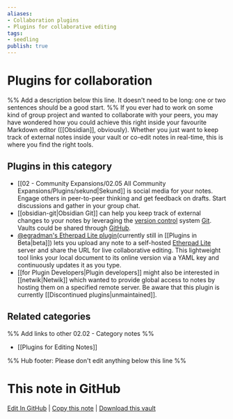 ```yaml
---
aliases:
- Collaboration plugins
- Plugins for collaborative editing
tags: 
- seedling 
publish: true
---
```



# Plugins for collaboration

%% Add a description below this line. It doesn't need to be long: one or two sentences should be a good start. %%
If you ever had to work on some kind of group project and wanted to collaborate with your peers, you may have wondered how you could achieve this right inside your favourite Markdown editor ([[Obsidian]], obviously). Whether you just want to keep track of external notes inside your vault or co-edit notes in real-time, this is where you find the right tools.

## Plugins in this category

- [[02 - Community Expansions/02.05 All Community Expansions/Plugins/sekund|Sekund]] is social media for your notes. Engage others in peer-to-peer thinking and get feedback on drafts. Start discussions and gather in your group chat.
- [[obsidian-git|Obsidian Git]] can help you keep track of external changes to your notes by leveraging the [version control](https://www.wikiwand.com/en/Version_control) system [Git](https://book.git-scm.com/). Vaults could be shared through [GitHub](https://docs.github.com/en/get-started/quickstart).
- [@egradman's Etherpad Lite plugin](https://github.com/egradman/obsidian-etherpad-lite)(currently still in [[Plugins in Beta|beta]]) lets you upload any note to a self-hosted [Etherpad Lite](https://etherpad.org/) server and share the URL for live collaborative editing. This lightweight tool links your local document to its online version via a YAML key and continuously updates it as you type.
- [[for Plugin Developers|Plugin developers]] might also be interested in [[netwik|Netwik]] which wanted to provide global access to notes by hosting them on a specified remote server. Be aware that this plugin is currently [[Discontinued plugins|unmaintained]].

## Related categories

%% Add links to other 02.02 - Category notes %%

- [[Plugins for Editing Notes]]

%% Hub footer: Please don't edit anything below this line %%

# This note in GitHub

<span class="git-footer">[Edit In GitHub](https://github.dev/obsidian-community/obsidian-hub/blob/main/02%20-%20Community%20Expansions/02.01%20Plugins%20by%20Category/Plugins%20for%20collaboration.md "git-hub-edit-note") | [Copy this note](https://raw.githubusercontent.com/obsidian-community/obsidian-hub/main/02%20-%20Community%20Expansions/02.01%20Plugins%20by%20Category/Plugins%20for%20collaboration.md "git-hub-copy-note") | [Download this vault](https://github.com/obsidian-community/obsidian-hub/archive/refs/heads/main.zip "git-hub-download-vault") </span>
